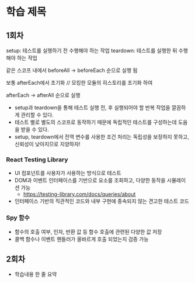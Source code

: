 # 학습 제목

## 1회차

setup: 테스트를 실행하기 전 수행해야 하는 작업
teardown: 테스트를 실행한 뒤 수행해야 하는 작업

같은 스코프 내에서 beforeAll -> beforeEach 순으로 실행 됨

보통 afterEach에서 초기화 // 모킹한 모듈의 히스토리를 초기화 하여 

afterEach -> afterAll 순으로 실행 

- setup과 teardown을 통해 테스트 실행 전, 후 실행되어야 할 반복 작업을 깔끔하게 관리할 수 있다.
- 테스트 별로 별도의 스코프로 동작하기 때문에 독립적인 테스트를 구성하는데 도움을 받을 수 있다.
- setup, teardown에서 전역 변수를 사용한 조건 처리는 독립성을 보장하지 못하고, 신뢰성이 낮아지므로 지양하자!

### React Testing Library
- UI 컴포넌트를 사용자가 사용하는 방식으로 테스트
- DOM과 이벤트 인터페이스를 기반으로 요소를 조회하고, 다양한 동작을 시뮬레이션 가능
    - https://testing-library.com/docs/queries/about
- 인터페이스 기반의 직관적인 코드와 내부 구현에 종속되지 않는 견고한 테스트 코드

### Spy 함수
- 함수의 호출 여부, 인자, 반환 값 등 함수 호출에 관련된 다양한 값 저장
- 콜백 함수나 이벤트 핸들러가 올바르게 호출 되었는지 검증 가능


## 2회차

- 학습내용 한 줄 요약
